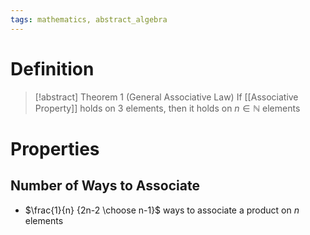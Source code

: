 ```yaml
---
tags: mathematics, abstract_algebra
---
```


# Definition

> [!abstract] Theorem 1 (General Associative Law)
> If [[Associative Property]] holds on $3$ elements, then it holds on $n \in \mathbb{N}$ elements

# Properties

## Number of Ways to Associate
- $\frac{1}{n} {2n-2 \choose n-1}$ ways to associate a product on $n$ elements